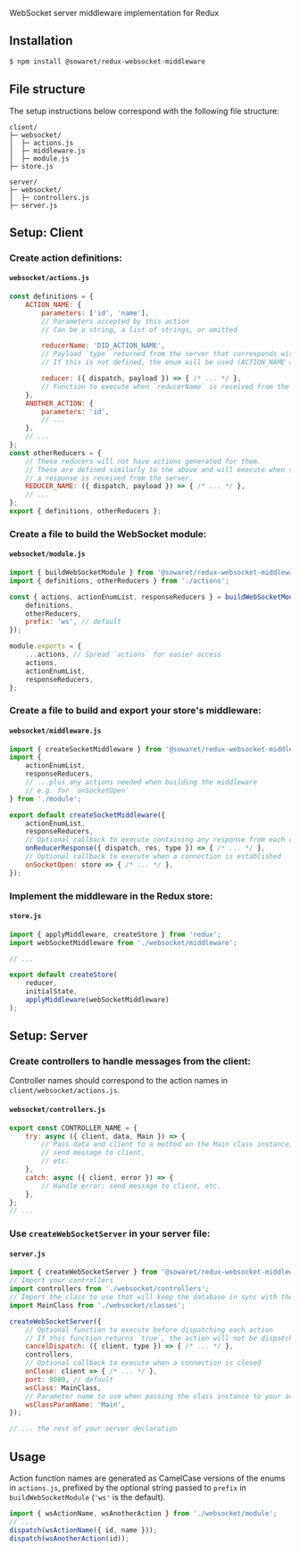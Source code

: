 WebSocket server middleware implementation for Redux


## Installation

```bash
$ npm install @sowaret/redux-websocket-middleware
```


## File structure

The setup instructions below correspond with the following file structure:
```
client/
├─ websocket/
│  ├─ actions.js
│  ├─ middleware.js
│  ├─ module.js
├─ store.js

server/
├─ websocket/
│  ├─ controllers.js
├─ server.js
```


## Setup: Client

### Create action definitions:

#### `websocket/actions.js`
```js
const definitions = {
    ACTION_NAME: {
        parameters: ['id', 'name'],
        // Parameters accepted by this action
        // Can be a string, a list of strings, or omitted

        reducerName: 'DID_ACTION_NAME',
        // Payload `type` returned from the server that corresponds with this action
        // If this is not defined, the enum will be used (ACTION_NAME above)

        reducer: ({ dispatch, payload }) => { /* ... */ },
        // Function to execute when `reducerName` is received from the server
    },
    ANOTHER_ACTION: {
        parameters: 'id',
        // ...
    },
    // ...
};
const otherReducers = {
    // These reducers will not have actions generated for them.
    // These are defined similarly to the above and will execute when such
    // a response is received from the server.
    REDUCER_NAME: ({ dispatch, payload }) => { /* ... */ },
    // ...
};
export { definitions, otherReducers };
```


### Create a file to build the WebSocket module:

#### `websocket/module.js`
```js
import { buildWebSocketModule } from '@sowaret/redux-websocket-middleware';
import { definitions, otherReducers } from './actions';

const { actions, actionEnumList, responseReducers } = buildWebSocketModule({
    definitions,
    otherReducers,
    prefix: 'ws', // default
});

module.exports = {
    ...actions, // Spread `actions` for easier access
    actions,
    actionEnumList,
    responseReducers,
};
```


### Create a file to build and export your store's middleware:

#### `websocket/middleware.js`
```js
import { createSocketMiddleware } from '@sowaret/redux-websocket-middleware';
import {
    actionEnumList,
    responseReducers,
    // ...plus any actions needed when building the middleware
    // e.g. for `onSocketOpen`
} from './module';

export default createSocketMiddleware({
    actionEnumList,
    responseReducers,
    // Optional callback to execute containing any response from each reducer
    onReducerResponse({ dispatch, res, type }) => { /* ... */ },
    // Optional callback to execute when a connection is established
    onSocketOpen: store => { /* ... */ },
});
```


### Implement the middleware in the Redux store:

#### `store.js`
```js
import { applyMiddleware, createStore } from 'redux';
import webSocketMiddleware from './websocket/middleware';

// ...

export default createStore(
    reducer,
    initialState,
    applyMiddleware(webSocketMiddleware)
);
```


## Setup: Server

### Create controllers to handle messages from the client:

Controller names should correspond to the action names in `client/websocket/actions.js`.

#### `websocket/controllers.js`
```js
export const CONTROLLER_NAME = {
    try: async ({ client, data, Main }) => {
        // Pass data and client to a method on the Main class instance,
        // send message to client,
        // etc.
    },
    catch: async ({ client, error }) => {
        // Handle error; send message to client, etc.
    },
};
// ...
```


### Use `createWebSocketServer` in your server file:

#### `server.js`
```js
import { createWebSocketServer } from '@sowaret/redux-websocket-middleware';
// Import your controllers
import controllers from './websocket/controllers';
// Import the class to use that will keep the database in sync with the WebSocket state
import MainClass from './websocket/classes';

createWebSocketServer({
    // Optional function to execute before dispatching each action
    // If this function returns `true`, the action will not be dispatched
    cancelDispatch: ({ client, type }) => { /* ... */ },
    controllers,
    // Optional callback to execute when a connection is closed
    onClose: client => { /* ... */ },
    port: 8080, // default
    wsClass: MainClass,
    // Parameter name to use when passing the class instance to your actions
    wsClassParamName: 'Main',
});

// ... the rest of your server declaration
```


## Usage
Action function names are generated as CamelCase versions of the enums in `actions.js`, prefixed by the optional string passed to `prefix` in `buildWebSocketModule` (`'ws'` is the default).

```js
import { wsActionName, wsAnotherAction } from './websocket/module';
// ...
dispatch(wsActionName({ id, name }));
dispatch(wsAnotherAction(id));
```
